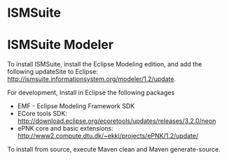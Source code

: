 # ISMSuite 


# ISMSuite Modeler

To install ISMSuite, install the Eclipse Modeling edition, and  add the following updateSite to Eclipse: http://ismsuite.informationsystem.org/modeler/1.2/update.

For development, Install in Eclipse the following packages

 * EMF - Eclipse Modeling Framework SDK	
 * ECore tools SDK: http://download.eclipse.org/ecoretools/updates/releases/3.2.0/neon
 * ePNK core and basic extensions: http://www2.compute.dtu.dk/~ekki/projects/ePNK/1.2/update/

To install from source, execute Maven clean and Maven generate-source.


